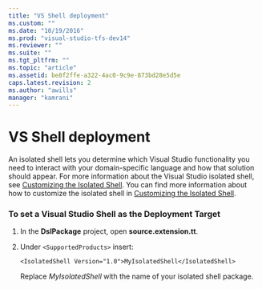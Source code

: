 ```yaml
---
title: "VS Shell deployment"
ms.custom: ""
ms.date: "10/19/2016"
ms.prod: "visual-studio-tfs-dev14"
ms.reviewer: ""
ms.suite: ""
ms.tgt_pltfrm: ""
ms.topic: "article"
ms.assetid: be8f2ffe-a322-4ac0-9c9e-873bd28e5d5e
caps.latest.revision: 2
ms.author: "awills"
manager: "kamrani"
---
```

# VS Shell deployment
An isolated shell lets you determine which Visual Studio functionality you need to interact with your domain-specific language and how that solution should appear. For more information about the Visual Studio isolated shell, see [Customizing the Isolated Shell](../extensibility/customizing-the-isolated-shell.md). You can find more information about how to customize the isolated shell in [Customizing the Isolated Shell](http://msdn.microsoft.com/en-us/d75463cd-1155-42e4-8b7a-046ed6becbbf).  
  
### To set a Visual Studio Shell as the Deployment Target  
  
1.  In the **DslPackage** project, open **source.extension.tt**.  
  
2.  Under `<SupportedProducts>` insert:  
  
    ```  
    <IsolatedShell Version="1.0">MyIsolatedShell</IsolatedShell>  
    ```  
  
     Replace *MyIsolatedShell* with the name of your isolated shell package.